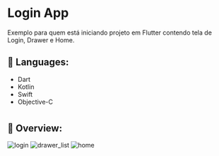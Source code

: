 # Login App

Exemplo para quem está iniciando projeto em Flutter contendo tela de Login, Drawer e Home.

## 🚀 Languages:
- Dart
- Kotlin
- Swift
- Objective-C
#
## 📸 Overview:
![login]('assets/images/login.jpg')
![drawer_list]('assets/images/drawer_list.jpg')
![home]('assets/images/home.jpg')